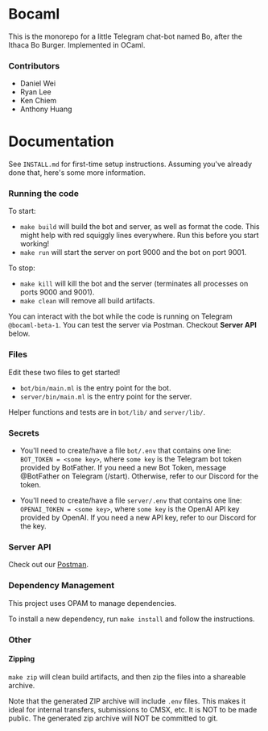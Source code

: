 # Bocaml

This is the monorepo for a little Telegram chat-bot named Bo, after the Ithaca Bo Burger. Implemented in OCaml.

### Contributors

-   Daniel Wei
-   Ryan Lee
-   Ken Chiem
-   Anthony Huang

# Documentation

See `INSTALL.md` for first-time setup instructions. Assuming you've already done that, here's some more information.

### Running the code

To start:

-   `make build` will build the bot and server, as well as format the code. This might help with red squiggly lines everywhere. Run this before you start working!
-   `make run` will start the server on port 9000 and the bot on port 9001.

To stop:

-   `make kill` will kill the bot and the server (terminates all processes on ports 9000 and 9001).
-   `make clean` will remove all build artifacts.

You can interact with the bot while the code is running on Telegram `@bocaml-beta-1`.
You can test the server via Postman. Checkout **Server API** below.

### Files

Edit these two files to get started!

-   `bot/bin/main.ml` is the entry point for the bot.
-   `server/bin/main.ml` is the entry point for the server.

Helper functions and tests are in `bot/lib/` and `server/lib/`.

### Secrets

-   You'll need to create/have a file `bot/.env` that contains one line: `BOT_TOKEN = <some key>`, where `some key` is the Telegram bot token provided by BotFather. If you need a new Bot Token, message @BotFather on Telegram (/start). Otherwise, refer to our Discord for the token.

-   You'll need to create/have a file `server/.env` that contains one line: `OPENAI_TOKEN = <some key>`, where `some key` is the OpenAI API key provided by OpenAI. If you need a new API key, refer to our Discord for the key.

### Server API

Check out our [Postman](https://app.getpostman.com/join-team?invite_code=19786b3504f32611f7d4ec9a9c7a8fe1).

### Dependency Management

This project uses OPAM to manage dependencies.

To install a new dependency, run `make install` and follow the instructions.

### Other

#### Zipping

`make zip` will clean build artifacts, and then zip the files into a shareable archive.

Note that the generated ZIP archive will include `.env` files. This makes it ideal for internal transfers, submissions to CMSX, etc. It is NOT to be made public. The generated zip archive will NOT be committed to git.
